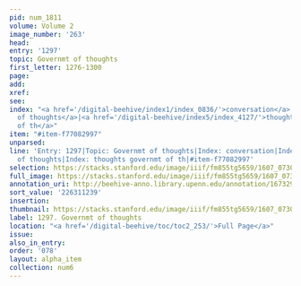 ```yaml
---
pid: num_1811
volume: Volume 2
image_number: '263'
head:
entry: '1297'
topic: Governmt of thoughts
first_letter: 1276-1300
page:
add:
xref:
see:
index: "<a href='/digital-beehive/index1/index_0836/'>conversation</a>|<a href='/digital-beehive/index2/index_1675/'>governmt
  of thoughts</a>|<a href='/digital-beehive/index5/index_4127/'>thoughts governmt
  of th</a>"
item: "#item-f77082997"
unparsed:
line: 'Entry: 1297|Topic: Governmt of thoughts|Index: conversation|Index: governmt
  of thoughts|Index: thoughts governmt of th|#item-f77082997'
selection: https://stacks.stanford.edu/image/iiif/fm855tg5659/1607_0730/408,1239,2849,888/full/0/default.jpg
full_image: https://stacks.stanford.edu/image/iiif/fm855tg5659/1607_0730/full/full/0/default.jpg
annotation_uri: http://beehive-anno.library.upenn.edu/annotation/1673298584503
sort_value: '226311239'
insertion:
thumbnail: https://stacks.stanford.edu/image/iiif/fm855tg5659/1607_0730/408,1239,600,180/250,/0/default.jpg
label: 1297. Governmt of thoughts
location: "<a href='/digital-beehive/toc/toc2_253/'>Full Page</a>"
issue:
also_in_entry:
order: '078'
layout: alpha_item
collection: num6
---
```

